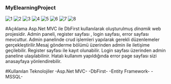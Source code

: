 ### MyElearningProject
![1](https://github.com/saadetcatakakgunes1211/MyElearningProject/assets/131744493/2ce233f7-9422-4c3b-83c9-778f27f512fb)
![2](https://github.com/saadetcatakakgunes1211/MyElearningProject/assets/131744493/6ec213fa-7162-49df-8b19-eabc5f18364d)
![3](https://github.com/saadetcatakakgunes1211/MyElearningProject/assets/131744493/196aa2b0-6cfb-4d5d-b107-64aa7fb0b57c)
![4](https://github.com/saadetcatakakgunes1211/MyElearningProject/assets/131744493/380389b6-a468-4be6-9b64-b4affe9a66ac)
![5](https://github.com/saadetcatakakgunes1211/MyElearningProject/assets/131744493/e64b18f2-97c0-4e63-a87f-332e7abe6176)
![6](https://github.com/saadetcatakakgunes1211/MyElearningProject/assets/131744493/c7059fff-e3fd-43d0-bd5f-e1d5266267bf)
![7](https://github.com/saadetcatakakgunes1211/MyElearningProject/assets/131744493/199f30a4-04f7-480f-974d-1df77f42ad88)
![8](https://github.com/saadetcatakakgunes1211/MyElearningProject/assets/131744493/8bd031c4-91e1-4877-955e-deddaf1e2fb0)

#Açıklama
Asp.Net MVC ile DbFirst kullanılarak oluşturulmuş *dinamik* web projesidir. Admin paneli, register sayfası , login sayfası, error sayfası mevcuttur.
Admin panelinde crud işlemleri yapılarak gerekli düzenlemeler gerçekleştirilir.Mesaj gönderme bölümü üzerinden admin ile iletişime geçilebilir.
Register sayfası ile kayıt olunabilir. Login sayfası üzerinden admin paneline ulaşılabilinir. Hatalı kullanım yapıldığında error page sayfası sizi anasayfaya yönlendirebilir.

#Kullanılan Teknolojiler
-Asp.Net MVC-
-DbFirst-
-Entity Framework-
-MSSQL-

